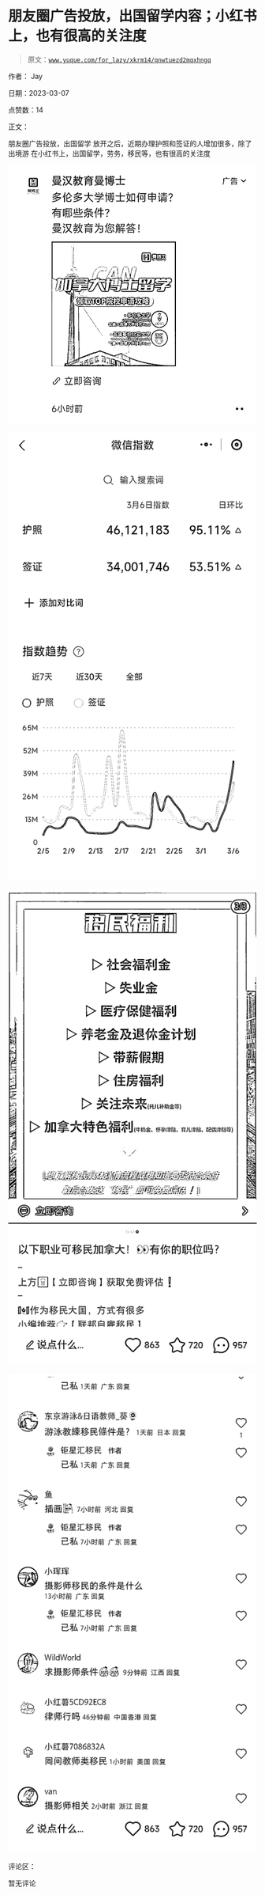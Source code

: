 # 朋友圈广告投放，出国留学内容；小红书上，也有很高的关注度

> 原文：[`www.yuque.com/for_lazy/xkrm14/qnwtuezd2mqxhngq`](https://www.yuque.com/for_lazy/xkrm14/qnwtuezd2mqxhngq)



作者： Jay 

日期：2023-03-07 

点赞数：14 

正文： 

朋友圈广告投放，出国留学 放开之后，近期办理护照和签证的人增加很多，除了出境游 在小红书上，出国留学，劳务，移民等，也有很高的关注度 

![](img/0cf72b07a93d487d6f961fce64e96b6c.png)  

![](img/204554f3b16c46c5c8d6afa0429c4636.png)  

![](img/4ac0b0459c6d8236c200bfad71fb3f05.png)  

![](img/c58aeed9045fe9c7078cc992491370d8.png)  

评论区： 

暂无评论 

